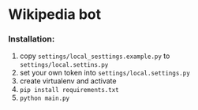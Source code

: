 # Wikipedia bot


### Installation:
1. copy `settings/local_sesttings.example.py` to `settings/local.settins.py`
2. set your own token into `settings/local.settings.py`
3. create virtualenv and activate
4. `pip install requirements.txt`
5. `python main.py`
